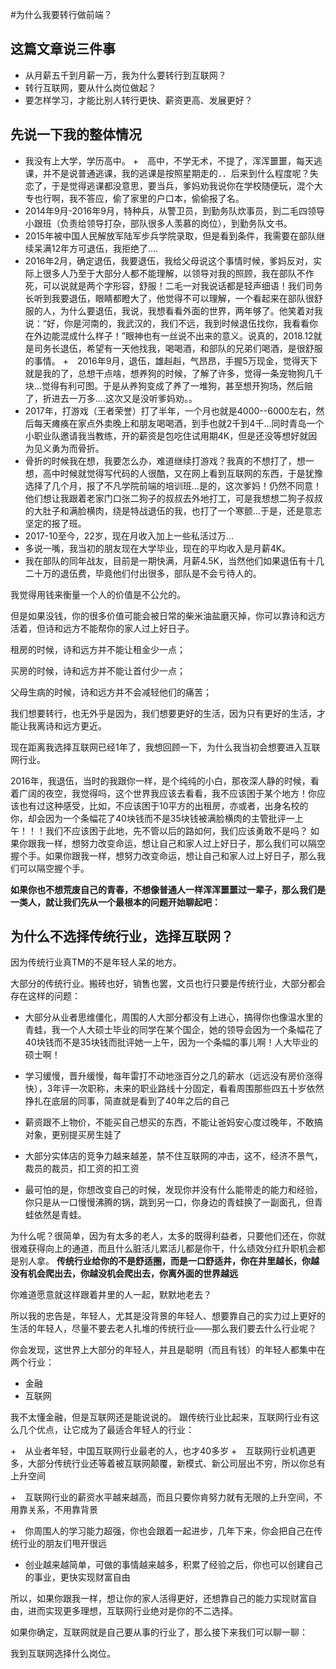 #为什么我要转行做前端？

## 这篇文章说三件事

+ 从月薪五千到月薪一万，我为什么要转行到互联网？
+ 转行互联网，要从什么岗位做起？
+ 要怎样学习，才能比别人转行更快、薪资更高、发展更好？

## 先说一下我的整体情况
+ 我没有上大学，学历高中。
+　高中，不学无术，不提了，浑浑噩噩，每天逃课，并不是说普通逃课，我的逃课是按照星期走的．．后来到什么程度呢？失恋了，于是觉得逃课都没意思，要当兵，爹妈劝我说你在学校随便玩，混个大专也行啊，我不答应，偷了家里的户口本，偷偷报了名。
+ 2014年9月-2016年9月，特种兵，从警卫员，到勤务队炊事员，到二毛四领导小跟班（负责给领导打杂，部队很多人羡慕的岗位），到勤务队文书。
+ 2015年被中国人民解放军陆军步兵学院录取，但是看到条件，我需要在部队继续呆满12年方可退伍，我拒绝了....
+ 2016年2月，确定退伍，我要退伍，我给父母说这个事情时候，爹妈反对，实际上很多人乃至于大部分人都不能理解，以领导对我的照顾，我在部队不作死，可以说就是两个字形容，舒服！二毛一对我说话都是轻声细语！我们司务长听到我要退伍，眼睛都瞪大了，他觉得不可以理解，一个看起来在部队很舒服的人，为什么要退伍，我说，我想看看外面的世界，两年够了。他笑着对我说：“好，你是河南的，我武汉的，我们不远，我到时候退伍找你，我看看你在外边能混成什么样子！”眼神也有一丝说不出来的意义。说真的，2018.12就是司务长退伍，希望有一天他找我，喝喝酒，和部队的兄弟们喝酒，是很舒服的事情。
+　2016年9月，退伍，雄赳赳，气昂昂，手握5万现金，觉得天下就是我的了，总想干点啥，想养狗的时候，了解了许多，觉得一条宠物狗几千块...觉得有利可图。于是从养狗变成了养了一堆狗，甚至想开狗场，然后赔了，折进去一万多....这次又是没听爹妈劝。。
+ 2017年，打游戏（王者荣誉）打了半年，一个月也就是4000--6000左右，然后每天瘫痪在家点外卖晚上和朋友喝喝酒，到手也就2千到4千...同时青岛一个小职业队邀请我当教练，开的薪资是包吃住试用期4K，但是还没等想好就因为见义勇为而骨折。
+ 骨折的时候我在想，我要怎么办，难道继续打游戏？我真的不想打了，想一想，高中时候就觉得写代码的人很酷，又在网上看到互联网的东西，于是犹豫选择了几个月，报了不凡学院前端的培训班...是的，这次爹妈！仍然不同意！他们想让我跟着老家门口张二狗子的叔叔去外地打工，可是我想想二狗子叔叔的大肚子和满脸横肉，绕是特战退伍的我，也打了一个寒颤...于是，还是意志坚定的报了班。
+ 2017-10至今，22岁，现在月收入加上一些私活过万...
+ 多说一嘴，我当初的朋友现在大学毕业，现在的平均收入是月薪4K。
+ 我在部队的同年战友，目前是一期快满，月薪4.5K，当然他们如果退伍有十几二十万的退伍费，毕竟他们付出很多，部队是不会亏待人的。

我觉得用钱来衡量一个人的价值是不公允的。
  



但是如果没钱，你的很多价值可能会被日常的柴米油盐磨灭掉，你可以靠诗和远方活着，但诗和远方不能帮你的家人过上好日子。
  



租房的时候，诗和远方并不能让租金少一点；
  


买房的时候，诗和远方并不能让首付少一点；
  


父母生病的时候，诗和远方并不会减轻他们的痛苦；
  


我们想要转行，也无外乎是因为，我们想要更好的生活，因为只有更好的生活，才能让我离诗和远方更近。
  

现在距离我选择互联网已经1年了，我想回顾一下，为什么我当初会想要进入互联网行业。
  
  2016年，我退伍，当时的我跟你一样，是个纯纯的小白，那夜深人静的时候，看着广阔的夜空，我觉得吗，这个世界我应该去看看，我不应该困于某个地方！你应该也有过这种感受，比如，不应该困于10平方的出租房，亦或者，出身名校的你，却会因为一个条幅花了40块钱而不是35块钱被满脸横肉的主管批评一上午！！！我们不应该困于此地，先不管以后的路如何，我们应该勇敢不是吗？
如果你跟我一样，想努力改变命运，想让自己和家人过上好日子，那么我们可以隔空握个手。如果你跟我一样，想努力改变命运，想让自己和家人过上好日子，那么我们可以隔空握个手。  

  

**如果你也不想荒废自己的青春，不想像普通人一样浑浑噩噩过一辈子，那么我们是一类人，就让我们先从一个最根本的问题开始聊起吧：**

## 为什么不选择传统行业，选择互联网？
因为传统行业真TM的不是年轻人呆的地方。

大部分的传统行业。搬砖也好，销售也罢，文员也行只要是传统行业，大部分都会存在这样的问题：

+ 大部分从业者思维僵化，周围的人大部分都没有上进心，搞得你也像温水里的青蛙，我一个人大硕士毕业的同学在某个国企，她的领导会因为一个条幅花了40块钱而不是35块钱而批评她一上午，因为一个条幅的事儿啊！人大毕业的硕士啊！

+ 学习缓慢，晋升缓慢，每年雷打不动地涨百分之几的薪水（远远没有房价涨得快），3年评一次职称，未来的职业路线十分固定，看看周围那些四五十岁依然挣扎在底层的同事，简直就是看到了40年之后的自己

+ 薪资跟不上物价，不能买自己想买的东西，不能让爸妈安心度过晚年，不敢搞对象，更别提买房生娃了

+ 大部分实体店的竞争力越来越差，禁不住互联网的冲击，这不，经济不景气，裁员的裁员，扣工资的扣工资

+ 最可怕的是，你想改变自己的时候，发现你并没有什么能带走的能力和经验，你只是从一口慢慢沸腾的锅，跳到另一口，你身边的青蛙换了一副面孔，但青蛙依然是青蛙。
  

为什么呢？很简单，因为有太多的老人，太多的既得利益者，只要他们还在，你就很难获得向上的通道，而且什么脏活儿累活儿都是你干，什么绩效分红升职机会都是别人拿。
**传统行业给你的不是舒适圈，而是一口舒适井，你在井里越长，你越没有机会爬出去，你越没机会爬出去，你离外面的世界越远**

你难道愿意就这样跟着井里的人一起，默默地老去？

所以我的忠告是，年轻人，尤其是没背景的年轻人、想要靠自己的实力过上更好的生活的年轻人，尽量不要去老人扎堆的传统行业——那么我们要去什么行业呢？
  
你会发现，这世界上大部分的年轻人，并且是聪明（而且有钱）的年轻人都集中在两个行业：
+ 金融
+ 互联网

我不太懂金融，但是互联网还是能说说的。
跟传统行业比起来，互联网行业有这么几个优点，让它成为了最适合年轻人的行业：

+　从业者年轻，中国互联网行业最老的人，也才40多岁
+　互联网行业机遇更多，大部分传统行业还等着被互联网颠覆，新模式、新公司层出不穷，所以你总有上升空间

+　互联网行业的薪资水平越来越高，而且只要你肯努力就有无限的上升空间，不用靠关系，不用靠背景

+　你周围人的学习能力超强，你也会跟着一起进步，几年下来，你会把自己在传统行业的朋友们甩开很远

+ 创业越来越简单，可做的事情越来越多，积累了经验之后，你也可以创建自己的事业，更快实现财富自由

所以，如果你跟我一样，想让你的家人活得更好，还想靠自己的能力实现财富自由，进而实现更多理想，互联网行业绝对是你的不二选择。

如果你确定，互联网就是自己要从事的行业了，那么接下来我们可以聊一聊：

我到互联网选择什么岗位。